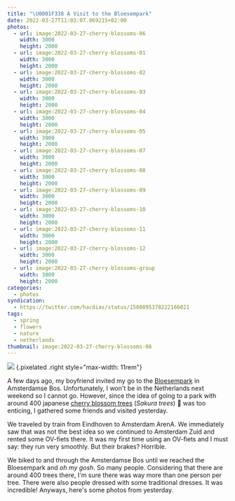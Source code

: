 ```yaml
---
title: "\U0001F338 A Visit to the Bloesempark"
date: 2022-03-27T11:03:07.069215+02:00
photos:
  - url: image:2022-03-27-cherry-blossoms-06
    width: 3000
    height: 2000
  - url: image:2022-03-27-cherry-blossoms-01
    width: 3000
    height: 2000
  - url: image:2022-03-27-cherry-blossoms-02
    width: 3000
    height: 2000
  - url: image:2022-03-27-cherry-blossoms-03
    width: 3000
    height: 2000
  - url: image:2022-03-27-cherry-blossoms-04
    width: 3000
    height: 2000
  - url: image:2022-03-27-cherry-blossoms-05
    width: 3000
    height: 2000
  - url: image:2022-03-27-cherry-blossoms-07
    width: 3000
    height: 2000
  - url: image:2022-03-27-cherry-blossoms-08
    width: 3000
    height: 2000
  - url: image:2022-03-27-cherry-blossoms-09
    width: 3000
    height: 2000
  - url: image:2022-03-27-cherry-blossoms-10
    width: 3000
    height: 2000
  - url: image:2022-03-27-cherry-blossoms-11
    width: 3000
    height: 2000
  - url: image:2022-03-27-cherry-blossoms-12
    width: 3000
    height: 2000
  - url: image:2022-03-27-cherry-blossoms-group
    width: 3000
    height: 2000
categories:
  - photos
syndication:
  - https://twitter.com/hacdias/status/1508095378222166021
tags:
  - spring
  - flowers
  - nature
  - netherlands
thumbnail: image:2022-03-27-cherry-blossoms-06
---
```


<style>
.fg-2022-03-27-visit-to-the-bloesempark {
  grid-template-columns: repeat(2, 1fr);
  grid-template-areas:
    "a a"
  "b c"
  "d d"
  "e f"
  "g g"
  "h i"
  "j j"
  "k l"
  "m m";
}

.fg-2022-03-27-visit-to-the-bloesempark > *:nth-child(1) { grid-area: a; }
.fg-2022-03-27-visit-to-the-bloesempark > *:nth-child(2) { grid-area: b; }
.fg-2022-03-27-visit-to-the-bloesempark > *:nth-child(3) { grid-area: c; }
.fg-2022-03-27-visit-to-the-bloesempark > *:nth-child(4) { grid-area: d; }
.fg-2022-03-27-visit-to-the-bloesempark > *:nth-child(5) { grid-area: e; }
.fg-2022-03-27-visit-to-the-bloesempark > *:nth-child(6) { grid-area: f; }
.fg-2022-03-27-visit-to-the-bloesempark > *:nth-child(7) { grid-area: g; }
.fg-2022-03-27-visit-to-the-bloesempark > *:nth-child(8) { grid-area: h; }
.fg-2022-03-27-visit-to-the-bloesempark > *:nth-child(9) { grid-area: i; }
.fg-2022-03-27-visit-to-the-bloesempark > *:nth-child(10) { grid-area: j; }
.fg-2022-03-27-visit-to-the-bloesempark > *:nth-child(11) { grid-area: k; }
.fg-2022-03-27-visit-to-the-bloesempark > *:nth-child(12) { grid-area: l; }
.fg-2022-03-27-visit-to-the-bloesempark > *:nth-child(13) { grid-area: m; }
</style>

![](https://media.hacdias.com/2022-03-27-cherry-blossom-tree.gif)
{.pixelated .right style="max-width: 11rem"}

A few days ago, my boyfriend invited my go to the [Bloesempark](https://www.amsterdamsebos.nl/bloesempark/) in Amsterdamse Bos. Unfortunately, I won't be in the Netherlands next weekend so I cannot go. However, since the idea of going to a park with around 400 japanese [cherry blossom trees](https://en.wikipedia.org/wiki/Cherry_blossom) (_Sakura trees_) 🌸 was too enticing, I gathered some friends and visited yesterday.

We traveled by train from Eindhoven to Amsterdam ArenA. We immediately saw that was not the best idea so we continued to Amsterdam Zuid and rented some OV-fiets there. It was my first time using an OV-fiets and I must say: they run very smoothly. But their brakes? Horrible.

We biked to and through the Amsterdamse Bos until we reached the Bloesempark and _oh my gosh_. So many people. Considering that there are around 400 trees there, I'm sure there was way more than one person per tree. There were also people dressed with some traditional dresses. It was incredible! Anyways, here's some photos from yesterday.
